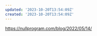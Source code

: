 ```yaml
---
updated: '2023-10-20T13:54:09Z'
created: '2023-10-20T13:54:09Z'
---
```

https://nullprogram.com/blog/2022/05/14/

